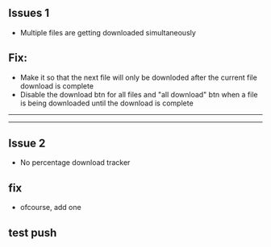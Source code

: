## Issues 1
- Multiple files are getting downloaded simultaneously
## Fix:
- Make it so that the next file will only be downloded after the current file download is complete
- Disable the download btn for all files and "all download" btn when a file is being downloaded until the download is complete
---
---
## Issue 2
- No percentage download tracker
## fix
- ofcourse, add one

## test push